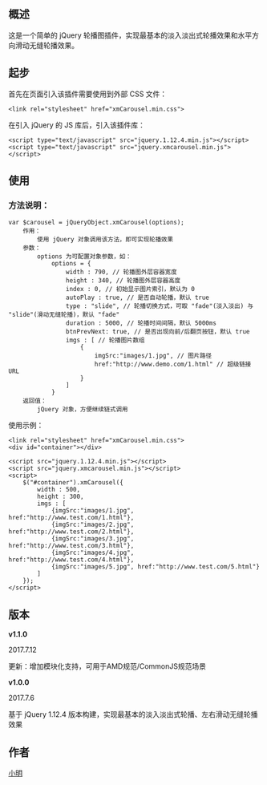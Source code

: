 ## 概述

这是一个简单的 jQuery 轮播图插件，实现最基本的淡入淡出式轮播效果和水平方向滑动无缝轮播效果。

## 起步

首先在页面引入该插件需要使用到外部 CSS 文件：

```
<link rel="stylesheet" href="xmCarousel.min.css">
```

在引入 jQuery 的 JS 库后，引入该插件库：

```
<script type="text/javascript" src="jquery.1.12.4.min.js"></script>
<script type="text/javascript" src="jquery.xmcarousel.min.js"></script>
```

## 使用

### 方法说明：

```
var $carousel = jQueryObject.xmCarousel(options);
	作用：
		使用 jQuery 对象调用该方法，即可实现轮播效果
	参数：
		options 为可配置对象参数，如：
			options = {
				width : 790, // 轮播图外层容器宽度
				height : 340, // 轮播图外层容器高度
				index : 0, // 初始显示图片索引，默认为 0
				autoPlay : true, // 是否自动轮播，默认 true
				type : "slide", // 轮播切换方式，可取 "fade"(淡入淡出) 与 "slide"(滑动无缝轮播)，默认 "fade"
				duration : 5000, // 轮播时间间隔，默认 5000ms
				btnPrevNext: true, // 是否出现向前/后翻页按钮，默认 true
				imgs : [ // 轮播图片数组
					{
						imgSrc:"images/1.jpg", // 图片路径
						href:"http://www.demo.com/1.html" // 超级链接 URL
					}
				] 
			}
	返回值：
		jQuery 对象，方便继续链式调用
```

使用示例：

```
<link rel="stylesheet" href="xmCarousel.min.css">
<div id="container"></div>

<script src="jquery.1.12.4.min.js"></script>
<script src="jquery.xmcarousel.min.js"></script>
<script>
	$("#container").xmCarousel({
		width : 500,
		height : 300,
		imgs : [
			{imgSrc:"images/1.jpg", href:"http://www.test.com/1.html"},
			{imgSrc:"images/2.jpg", href:"http://www.test.com/2.html"},
			{imgSrc:"images/3.jpg", href:"http://www.test.com/3.html"},
			{imgSrc:"images/4.jpg", href:"http://www.test.com/4.html"},
			{imgSrc:"images/5.jpg", href:"http://www.test.com/5.html"}
		]
	});
</script>
```

## 版本

**v1.1.0**

2017.7.12

更新：增加模块化支持，可用于AMD规范/CommonJS规范场景

**v1.0.0**

2017.7.6 

基于 jQuery 1.12.4 版本构建，实现最基本的淡入淡出式轮播、左右滑动无缝轮播效果

## 作者

<a href="http://www.itrain.top" target="_blank">小明</a>